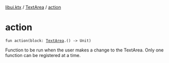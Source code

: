 [libui.ktx](../README.md) / [TextArea](README.md) / [action](action.md)

# action

`fun action(block: `[`TextArea`](README.md)`.() -> Unit)`

Function to be run when the user makes a change to the TextArea.
Only one function can be registered at a time.

